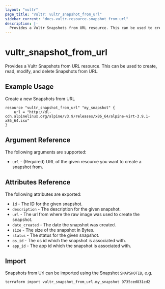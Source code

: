 ```yaml
---
layout: "vultr"
page_title: "Vultr: vultr_snapshot_from_url"
sidebar_current: "docs-vultr-resource-snapshot_from_url"
description: |-
  Provides a Vultr Snapshots from URL resource. This can be used to create, read, modify, and delete Snapshots from URL.
---
```


# vultr_snapshot_from_url

Provides a Vultr Snapshots from URL resource. This can be used to create, read, modify, and delete Snapshots from URL.

## Example Usage

Create a new Snapshots from URL
```hcl
resource "vultr_snapshot_from_url" "my_snapshot" {
	url = "http://dl-cdn.alpinelinux.org/alpine/v3.9/releases/x86_64/alpine-virt-3.9.1-x86_64.iso"
}
```

## Argument Reference

The following arguments are supported:

* `url` - (Required) URL of the given resource you want to create a snapshot from.

## Attributes Reference

The following attributes are exported:

* `id` - The ID for the given snapshot.
* `description` - The description for the given snapshot.
* `url` - The url from where the raw image was used to create the snapshot.
* `date_created` - The date the snapshot was created.
* `size` - The size of the snapshot in Bytes.
* `status` - The status for the given snapshot.
* `os_id` - The os id which the snapshot is associated with.
* `app_id` - The app id which the snapshot is associated with.



## Import

Snapshots from Url can be imported using the Snapshot `SNAPSHOTID`, e.g.

```
terraform import vultr_snapshot_from_url.my_snapshot 9735ced831ed2
```
